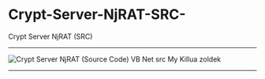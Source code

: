 # Crypt-Server-NjRAT-SRC-
Crypt Server NjRAT (SRC)

** **

![Crypt Server NjRAT (Source Code) VB Net src My Killua zoldek](https://user-images.githubusercontent.com/74623428/147421310-80021083-f109-4d4f-b3cd-c700f0aa0f7a.png)

** **
